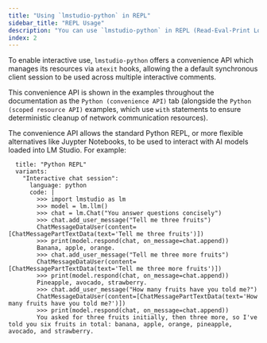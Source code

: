 ```yaml
---
title: "Using `lmstudio-python` in REPL"
sidebar_title: "REPL Usage"
description: "You can use `lmstudio-python` in REPL (Read-Eval-Print Loop) to interact with LLMs, manage models, and more."
index: 2
---
```


To enable interactive use, `lmstudio-python` offers a convenience API which manages
its resources via `atexit` hooks, allowing the a default synchronous client session
to be used across multiple interactive comments.

This convenience API is shown in the examples throughout the documentation as the
`Python (convenience API)` tab (alongside the `Python (scoped resource API)` examples,
which use `with` statements to ensure deterministic cleanup of network communication
resources).

The convenience API allows the standard Python REPL, or more flexible alternatives like
Juypter Notebooks, to be used to interact with AI models loaded into LM Studio. For
example:

```lms_code_snippet
  title: "Python REPL"
  variants:
    "Interactive chat session":
      language: python
      code: |
        >>> import lmstudio as lm
        >>> model = lm.llm()
        >>> chat = lm.Chat("You answer questions concisely")
        >>> chat.add_user_message("Tell me three fruits")
        ChatMessageDataUser(content=[ChatMessagePartTextData(text='Tell me three fruits')])
        >>> print(model.respond(chat, on_message=chat.append))
        Banana, apple, orange.
        >>> chat.add_user_message("Tell me three more fruits")
        ChatMessageDataUser(content=[ChatMessagePartTextData(text='Tell me three more fruits')])
        >>> print(model.respond(chat, on_message=chat.append))
        Pineapple, avocado, strawberry.
        >>> chat.add_user_message("How many fruits have you told me?")
        ChatMessageDataUser(content=[ChatMessagePartTextData(text='How many fruits have you told me?')])
        >>> print(model.respond(chat, on_message=chat.append))
        You asked for three fruits initially, then three more, so I've told you six fruits in total: banana, apple, orange, pineapple, avocado, and strawberry.

```